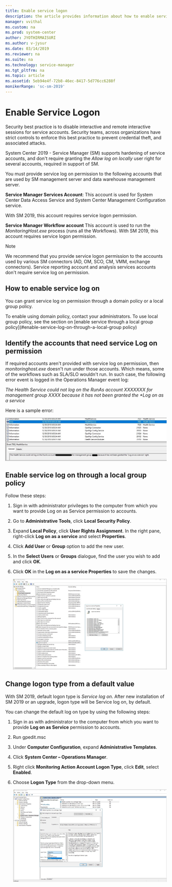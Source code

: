 ```yaml
---
title: Enable service logon
description: the article provides information about how to enable service log on as log on type.
manager: vvithal
ms.custom: na
ms.prod: system-center
author: JYOTHIRMAISURI
ms.author: v-jysur
ms.date: 03/14/2019
ms.reviewer: na
ms.suite: na
ms.technology: service-manager
ms.tgt_pltfrm: na
ms.topic: article
ms.assetid: 5eb94e4f-72b8-46ec-8417-5d776cc6288f
monikerRange: 'sc-sm-2019'
---
```


# Enable Service Logon

Security best practice is to disable interactive and remote interactive sessions for service accounts. Security teams, across organizations have strict controls to enforce this best practice to prevent credential theft, and associated attacks.

System Center 2019 - Service Manager (SM) supports hardening of service accounts, and don't require granting the *Allow log on locally* user right for several accounts, required in support of SM.

You must provide service log on permission to the following accounts that are used by SM management server and data warehouse management server.

**Service Manager Services Account**:
This account is used for System Center Data Access Service and System Center Management Configuration service.

With SM 2019, this account requires service logon permission.  

**Service Manager Workflow account**
This account is used to run the *MonitoringHost.exe* process (runs all the Workflows). With SM 2019, this account requires service logon permission.

>[!NOTE]
>We recommend that you provide service logon permission to the accounts used by various SM connectors (AD, OM, SCO, CM, VMM, exchange connectors).
>Service reporting account and analysis services accounts don't require service log on permission.

## How to enable service log on

You can grant service log on permission through a domain policy or a local group policy.

To enable using domain policy, contact your administrators. To use local group policy, see the section on [enable service through a local group policy](#enable-service-log-on-through-a-local-group policy)

## Identify the accounts that need service Log on permission

If required accounts aren't provided with service log on permission, then *monitoringhost.exe* doesn't run under those accounts. Which means, some of the workflows such as SLA/SLO wouldn't run. In such case, the following error event is logged in the Operations Manager event log:

<em>The Health Service could not log on the RunAs account XXXXXXX for management group XXXX because it has not been granted the *Log on as a service</em>

Here is a sample error:

![identify accounts that need service log on permission](./media/enable-service-logon-sm/identify-logon-type.png)

## Enable service log on through a local group policy
Follow these steps:

1.	Sign in with administrator privileges to the computer from which you want to provide Log on as Service permission to accounts.
2.	Go to **Administrative Tools**, click **Local Security Policy**.
3.	Expand **Local Policy**, click **User Rights Assignment**. In the right pane, right-click **Log on as a service** and select **Properties**.
4.	Click **Add User** or **Group** option to add the new user.
5.	In the **Select Users** or **Groups** dialogue, find the user you wish to add and click **OK**.
6.	Click **OK** in the **Log on as a service Properties** to save the changes.

    ![enable service log on permission](./media/enable-service-logon-sm/enable-service-logon.png)


##  Change logon type from a default value

With SM 2019, default logon type is *Service log on*.
After new installation of  SM 2019 or an upgrade, logon type will be Service log on, by default.

You can change the default log on type by using the following steps:

1.	Sign in as with administrator to the computer from which you want to provide **Log on as Service** permission to accounts.
2.	Run gpedit.msc
3.	Under **Computer Configuration**, expand **Administrative Templates**.
4.	Click **System Center – Operations Manager**.
5.	Right click **Monitoring Action Account Logon Type**, click **Edit**, select **Enabled**.
7.	Choose **Logon Type** from the drop-down menu.

    ![change service log on permission](./media/enable-service-logon-sm/change-logon-type.png)
